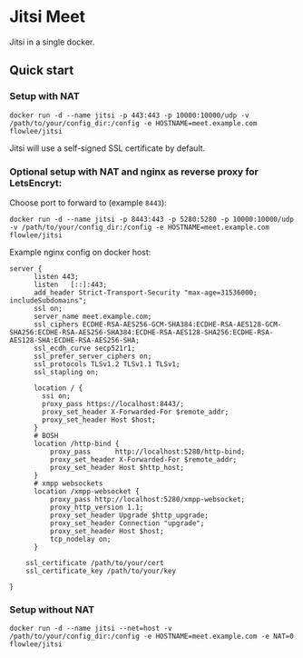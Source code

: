 # Jitsi Meet

Jitsi in a single docker.

## Quick start

### Setup with NAT

    docker run -d --name jitsi -p 443:443 -p 10000:10000/udp -v /path/to/your/config_dir:/config -e HOSTNAME=meet.example.com flowlee/jitsi

Jitsi will use a self-signed SSL certificate by default.

### Optional setup with NAT and nginx as reverse proxy for LetsEncryt:

Choose port to forward to (example `8443`):

    docker run -d --name jitsi -p 8443:443 -p 5280:5280 -p 10000:10000/udp -v /path/to/your/config_dir:/config -e HOSTNAME=meet.example.com flowlee/jitsi

Example nginx config on docker host:

```
server {
      listen 443;
      listen   [::]:443;
      add_header Strict-Transport-Security "max-age=31536000; includeSubdomains";
      ssl on;
      server_name meet.example.com;    
      ssl_ciphers ECDHE-RSA-AES256-GCM-SHA384:ECDHE-RSA-AES128-GCM-SHA256:ECDHE-RSA-AES256-SHA384:ECDHE-RSA-AES128-SHA256:ECDHE-RSA-AES128-SHA:ECDHE-RSA-AES256-SHA;
      ssl_ecdh_curve secp521r1;
      ssl_prefer_server_ciphers on;
      ssl_protocols TLSv1.2 TLSv1.1 TLSv1;
      ssl_stapling on; 
    
      location / {
        ssi on;
        proxy_pass https://localhost:8443/;
        proxy_set_header X-Forwarded-For $remote_addr;
        proxy_set_header Host $host;
      }
      # BOSH
      location /http-bind {
          proxy_pass      http://localhost:5280/http-bind;
          proxy_set_header X-Forwarded-For $remote_addr;
          proxy_set_header Host $http_host;
      }
      # xmpp websockets
      location /xmpp-websocket {
          proxy_pass http://localhost:5280/xmpp-websocket;
          proxy_http_version 1.1;
          proxy_set_header Upgrade $http_upgrade;
          proxy_set_header Connection "upgrade";
          proxy_set_header Host $host;
          tcp_nodelay on;
      }

    ssl_certificate /path/to/your/cert
    ssl_certificate_key /path/to/your/key

}
```

### Setup without NAT

    docker run -d --name jitsi --net=host -v /path/to/your/config_dir:/config -e HOSTNAME=meet.example.com -e NAT=0 flowlee/jitsi

